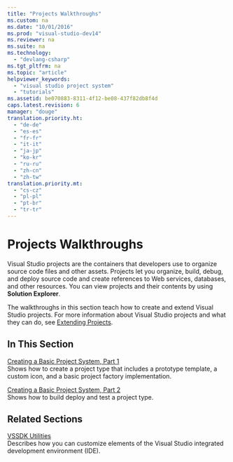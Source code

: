 ```yaml
---
title: "Projects Walkthroughs"
ms.custom: na
ms.date: "10/01/2016"
ms.prod: "visual-studio-dev14"
ms.reviewer: na
ms.suite: na
ms.technology: 
  - "devlang-csharp"
ms.tgt_pltfrm: na
ms.topic: "article"
helpviewer_keywords: 
  - "visual studio project system"
  - "tutorials"
ms.assetid: be070883-8311-4f12-be08-437f82db8f4d
caps.latest.revision: 6
manager: "douge"
translation.priority.ht: 
  - "de-de"
  - "es-es"
  - "fr-fr"
  - "it-it"
  - "ja-jp"
  - "ko-kr"
  - "ru-ru"
  - "zh-cn"
  - "zh-tw"
translation.priority.mt: 
  - "cs-cz"
  - "pl-pl"
  - "pt-br"
  - "tr-tr"
---
```

# Projects Walkthroughs
Visual Studio projects are the containers that developers use to organize source code files and other assets. Projects let you organize, build, debug, and deploy source code and create references to Web services, databases, and other resources. You can view projects and their contents by using **Solution Explorer**.  
  
 The walkthroughs in this section teach how to create and extend Visual Studio projects. For more information about Visual Studio projects and what they can do, see [Extending Projects](../Topic/Extending%20Projects.md).  
  
## In This Section  
 [Creating a Basic Project System, Part 1](../Topic/Creating%20a%20Basic%20Project%20System,%20Part%201.md)  
 Shows how to create a project type that includes a prototype template, a custom icon, and a basic project factory implementation.  
  
 [Creating a Basic Project System, Part 2](../Topic/Creating%20a%20Basic%20Project%20System,%20Part%202.md)  
 Shows how to build deploy and test a project type.  
  
## Related Sections  
 [VSSDK Utilities](../Topic/VSSDK%20Utilities.md)  
 Describes how you can customize elements of the Visual Studio integrated development environment (IDE).